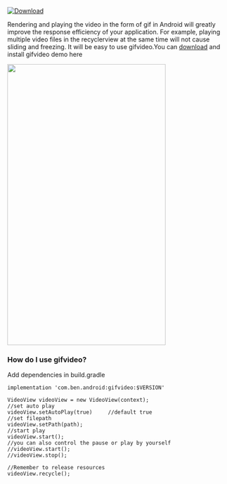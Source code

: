 [ ![Download](https://api.bintray.com/packages/zhangchuan622/maven/gifvideo/images/download.svg?version=0.4.0) ](https://bintray.com/zhangchuan622/maven/gifvideo/0.4.0/link)

Rendering and playing the video in the form of gif in Android will greatly improve the response efficiency of your application. For example, playing multiple video files in the recyclerview at the same time will not cause sliding and freezing. It will be easy to use gifvideo.You can [download](https://github.com/ben622/GifVideo/releases) and install gifvideo demo here

<img src="./screenshots/SVID_20201211_150841_1.gif" width="360px" height="640px"/>

### How do I use gifvideo?
Add dependencies in build.gradle

```
implementation 'com.ben.android:gifvideo:$VERSION'
```

```
VideoView videoView = new VideoView(context);
//set auto play
videoView.setAutoPlay(true)     //default true
//set filepath
videoView.setPath(path);
//start play
videoView.start();
//you can also control the pause or play by yourself
//videoView.start();
//videoView.stop();

//Remember to release resources
videoView.recycle();

```